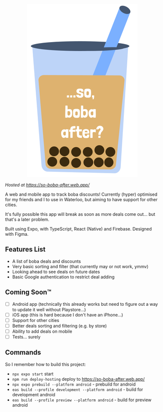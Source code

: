 <p align="center">
   <img src="./assets/images/boba.svg">
</p>

_Hosted at https://so-boba-after.web.app/_

A web and mobile app to track boba discounts! Currently (hyper) optimised for my friends and I to use in Waterloo, but aiming to have support for other cities.

It's fully possible this app will break as soon as more deals come out... but that's a later problem.

Built using Expo, with TypeScript, React (Native) and Firebase. Designed with Figma.

## Features List
- A list of boba deals and discounts
- Very basic sorting and filter (that currently may or not work, ymmv)
- Looking ahead to see deals on future dates
- Basic Google authentication to restrict deal adding

## Coming Soon™️
- [ ] Android app (technically this already works but need to figure out a way to update it well without Playstore...)
- [ ] iOS app (this is hard because I don't have an iPhone...)
- [ ] Support for other cities
- [ ] Better deals sorting and filtering (e.g. by store)
- [ ] Ability to add deals on mobile
- [ ] Tests... surely

## Commands
So I remember how to build this project:
- `npx expo start` start
- `npm run deploy-hosting` deploy to https://so-boba-after.web.app/
- `npx expo prebuild --platform android` - prebuild for android
- `eas build --profile development --platform android` - build for development android
- `eas build --profile preview --platform android` - build for preview android